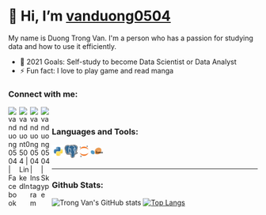 # 👋 Hi, I’m [vanduong0504](https://github.com/vanduong0504)
 My name is Duong Trong Van. I'm a person who has a passion for studying data and how to use it efficiently.
- 🥅 2021 Goals: Self-study to become Data Scientist or Data Analyst
- ⚡ Fun fact: I love to play game and read manga

### Connect with me:

[<img align="left" alt="vanduong0504 | Facebook" width="22px" src="https://cdn.jsdelivr.net/npm/simple-icons@v3/icons/facebook.svg" />](https://www.facebook.com/vanduong0504)
[<img align="left" alt="vanduont0504 | LinkedIn" width="22px" src="https://cdn.jsdelivr.net/npm/simple-icons@v3/icons/linkedin.svg" />](https://www.linkedin.cn/in/vanduong0504/)
[<img align="left" alt="vanduong0504 | Instagram" width="22px" src="https://cdn.jsdelivr.net/npm/simple-icons@v3/icons/instagram.svg" />](https://www.instagram.com/ko5ko4/)
[<img align="left" alt="vanduong0504 | Skype" width="22px" src="https://cdn.jsdelivr.net/npm/simple-icons@v3/icons/skype.svg" />](https://join.skype.com/invite/WGqPGwBK6C50)

<br />

### Languages and Tools:

<img align="left" alt="Python" width="26px" src="https://raw.githubusercontent.com/github/explore/80688e429a7d4ef2fca1e82350fe8e3517d3494d/topics/python/python.png"/>
<img align="left" alt="Postgresql" width="26px" src="https://raw.githubusercontent.com/github/explore/80688e429a7d4ef2fca1e82350fe8e3517d3494d/topics/postgresql/postgresql.png"/>
<img align="left" alt="Jupyter" width="26px" src="https://raw.githubusercontent.com/github/explore/80688e429a7d4ef2fca1e82350fe8e3517d3494d/topics/jupyter-notebook/jupyter-notebook.png">
<img align="left" alt="Scikit" width="26px" src="https://raw.githubusercontent.com/github/explore/80688e429a7d4ef2fca1e82350fe8e3517d3494d/topics/scikit-learn/scikit-learn.png">

<br />
<br />

---

### Github Stats:

![Trong Van's GitHub stats](https://github-readme-stats.vercel.app/api?username=vanduong0504&show_icons=true&theme=merko)
[![Top Langs](https://github-readme-stats.vercel.app/api/top-langs/?username=vanduong0504&layout=default&theme=merko)](https://github.com/anuraghazra/github-readme-stats)
